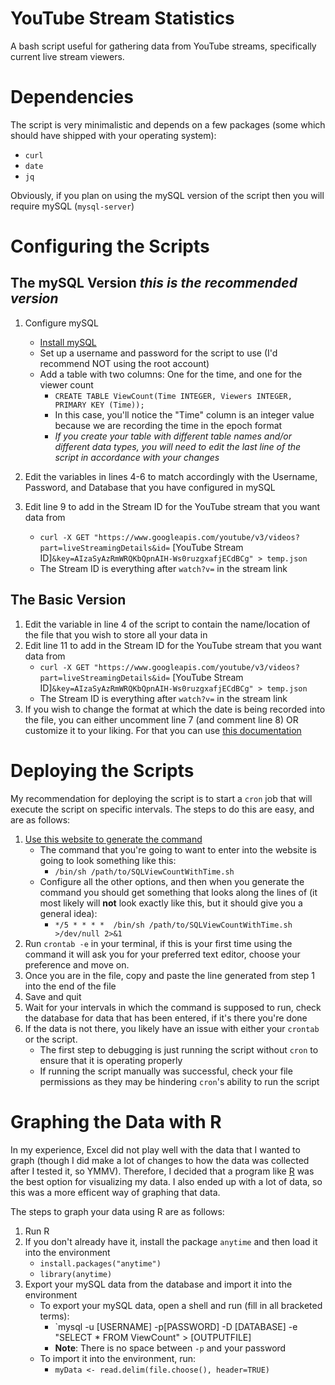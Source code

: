 # YouTube Stream Statistics 

A bash script useful for gathering data from YouTube streams, specifically current live stream viewers. 

# Dependencies

The script is very minimalistic and depends on a few packages (some which should have shipped with your operating system):
* `curl` 
* `date`
* `jq`

Obviously, if you plan on using the mySQL version of the script then you will require mySQL (`mysql-server`)

# Configuring the Scripts

## The mySQL Version *this is the recommended version*

1. Configure mySQL
   - [Install mySQL](https://www.digitalocean.com/community/tutorials/how-to-install-mysql-on-ubuntu-18-04)
   - Set up a username and password for the script to use (I'd recommend NOT using the root account)
   - Add a table with two columns: One for the time, and one for the viewer count
     - `CREATE TABLE ViewCount(Time INTEGER, Viewers INTEGER, PRIMARY KEY (Time));`
     - In this case, you'll notice the "Time" column is an integer value because we are recording the time in the epoch format
     - *If you create your table with different table names and/or different data types, you will need to edit the last line of the script in accordance with your changes*
     
2. Edit the variables in lines 4-6 to match accordingly with the Username, Password, and Database that you have configured in mySQL
3. Edit line 9 to add in the Stream ID for the YouTube stream that you want data from
   - `curl -X GET "https://www.googleapis.com/youtube/v3/videos?part=liveStreamingDetails&id=` [YouTube Stream ID]`&key=AIzaSyAzRmWRQKbQpnAIH-Ws0ruzgxafjECdBCg" > temp.json`
   - The Stream ID is everything after `watch?v=` in the stream link

## The Basic Version

1. Edit the variable in line 4 of the script to contain the name/location of the file that you wish to store all your data in
2. Edit line 11 to add in the Stream ID for the YouTube stream that you want data from
   - `curl -X GET "https://www.googleapis.com/youtube/v3/videos?part=liveStreamingDetails&id=` [YouTube Stream ID]`&key=AIzaSyAzRmWRQKbQpnAIH-Ws0ruzgxafjECdBCg" > temp.json`
   - The Stream ID is everything after `watch?v=` in the stream link
3. If you wish to change the format at which the date is being recorded into the file, you can either uncomment line 7 (and comment line 8) OR customize it to your liking. For that you can use [this documentation](https://www.cyberciti.biz/faq/linux-unix-formatting-dates-for-display/)

# Deploying the Scripts

My recommendation for deploying the script is to start a `cron` job that will execute the script on specific intervals. The steps to do this are easy, and are as follows:

1. [Use this website to generate the command](https://crontab-generator.org/)
   - The command that you're going to want to enter into the website is going to look something like this:
     -  `/bin/sh /path/to/SQLViewCountWithTime.sh`
   - Configure all the other options, and then when you generate the command you should get something that looks along the lines of (it most likely will **not** look exactly like this, but it should give you a general idea):
      - `*/5 * * * *  /bin/sh /path/to/SQLViewCountWithTime.sh >/dev/null 2>&1`
2. Run `crontab -e` in your terminal, if this is your first time using the command it will ask you for your preferred text editor, choose your preference and move on.
3. Once you are in the file, copy and paste the line generated from step 1 into the end of the file
4. Save and quit
5. Wait for your intervals in which the command is supposed to run, check the database for data that has been entered, if it's there you're done
6. If the data is not there, you likely have an issue with either your `crontab` or the script.
   - The first step to debugging is just running the script without `cron` to ensure that it is operating properly
   - If running the script manually was successful, check your file permissions as they may be hindering `cron`'s ability to run the script

# Graphing the Data with R

In my experience, Excel did not play well with the data that I wanted to graph (though I did make a lot of changes to how the data was collected after I tested it, so YMMV). Therefore, I decided that a program like [R](https://www.r-project.org/) was the best option for visualizing my data. I also ended up with a lot of data, so this was a more efficent way of graphing that data.

The steps to graph your data using R are as follows: 
1. Run R
2. If you don't already have it, install the package `anytime` and then load it into the environment
   - `install.packages("anytime")`
   - `library(anytime)`
3. Export your mySQL data from the database and import it into the environment
   - To export your mySQL data, open a shell and run (fill in all bracketed terms):
     - `mysql -u [USERNAME] -p[PASSWORD] -D [DATABASE] -e "SELECT * FROM ViewCount" > [OUTPUTFILE]
     - **Note**: There is no space between `-p` and your password
   - To import it into the environment, run: 
     - `myData <- read.delim(file.choose(), header=TRUE)`
